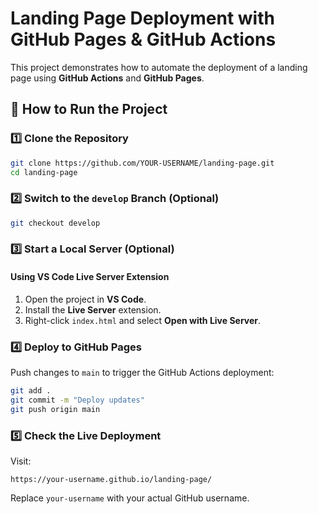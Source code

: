 # Landing Page Deployment with GitHub Pages & GitHub Actions  

This project demonstrates how to automate the deployment of a landing page using **GitHub Actions** and **GitHub Pages**.  


## 🚀 How to Run the Project

### 1️⃣ Clone the Repository  
```bash
git clone https://github.com/YOUR-USERNAME/landing-page.git
cd landing-page
```

### 2️⃣ Switch to the `develop` Branch (Optional)  
```bash
git checkout develop
```

### 3️⃣ Start a Local Server (Optional)  

#### Using VS Code Live Server Extension  
1. Open the project in **VS Code**.  
2. Install the **Live Server** extension.  
3. Right-click `index.html` and select **Open with Live Server**.  

### 4️⃣ Deploy to GitHub Pages  
Push changes to `main` to trigger the GitHub Actions deployment:  
```bash
git add .
git commit -m "Deploy updates"
git push origin main
```

### 5️⃣ Check the Live Deployment  
Visit:  
```text
https://your-username.github.io/landing-page/
```
Replace `your-username` with your actual GitHub username.
```  
